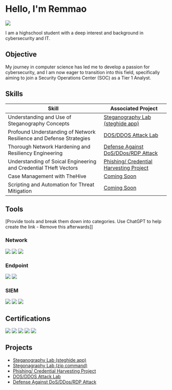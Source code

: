 # Hello, I'm Remmao
<a href="https://www.linkedin.com/in/remmao-brown-32521b342/"><img src="https://img.shields.io/badge/-LinkedIn-0072b1?&style=for-the-badge&logo=linkedin&logoColor=white" /></a>


I am a highschool student with a deep interest and background in cybersecurity and IT.

## Objective

My journey in computer science has led me to develop a passion for cybersecurity, and I am now eager to transition into this field, specifically aiming to join a Security Operations Center (SOC) as a Tier 1 Analyst.

## Skills

| Skill                                         | Associated Project         |
|-----------------------------------------------|----------------------------|
| Understanding and Use of Steganography Concepts          | <a href="https://github.com/Remmao-001/Steganography---Lab-steghide-app-">Steganography Lab (steghide app)</a>|
| Profound Understanding of Network Resilience and Defense Strategies  | <a href="https://google.com">DOS/DDOS Attack Lab</a>|
| Thorough Network Hardening and Resiliency Engineering |<a href="https://google.com">Defense Against DoS/DDos/RDP Attack</a> |
| Understanding of Soical Engineering and Credential THeft Vectors  |  <a href="https://google.com">Phishing/ Credential Harvesting Project</a>|
| Case Management with TheHive                  |  <a href="https://google.com">Coming Soon</a>|
| Scripting and Automation for Threat Mitigation |  <a href="https://google.com">Coming Soon</a>|

## Tools
[Provide tools and break them down into categories. Use ChatGPT to help create the link - Remove this afterwards]]

### Network
<div>
    <img src="https://img.shields.io/badge/-Wireshark-1679A7?&style=for-the-badge&logo=Wireshark&logoColor=white" />
    <img src="https://img.shields.io/badge/-Suricata-EF3B2D?&style=for-the-badge&logo=Suricata&logoColor=white" />
    <img src="https://img.shields.io/badge/-Zeek-777BB4?&style=for-the-badge&logo=Zeek&logoColor=white" />
</div>

### Endpoint
<div>
    <img src="https://img.shields.io/badge/-Microsoft_Defender_for_Endpoint-00A4EF?&style=for-the-badge&logo=Microsoft&logoColor=white" />
    <img src="https://img.shields.io/badge/-Velociraptor-4B275F?&style=for-the-badge&logo=Velociraptor&logoColor=white" />
</div>

### SIEM
<div>
    <img src="https://img.shields.io/badge/-Microsoft_Sentinel-0078D4?&style=for-the-badge&logo=Microsoft&logoColor=white" />
    <img src="https://img.shields.io/badge/-Splunk-000000?&style=for-the-badge&logo=Splunk&logoColor=white" />
    <img src="https://img.shields.io/badge/-Elastic-005571?&style=for-the-badge&logo=Elastic&logoColor=white" />
</div>

## Certifications
<div>
<img src="https://img.shields.io/badge/-Security%2B-FF0000?&style=for-the-badge&logo=CompTIA&logoColor=white" />
<img src="https://img.shields.io/badge/-Network%2B-007ACC?&style=for-the-badge&logo=CompTIA&logoColor=white" />
<img src="https://img.shields.io/badge/-A%2B-4D4D4D?&style=for-the-badge&logo=CompTIA&logoColor=white" />
<img src="https://img.shields.io/badge/-CDSA-006400?&style=for-the-badge&logoColor=white" />
<img src="https://img.shields.io/badge/-CCD-000080?&style=for-the-badge&logoColor=white" />
</div>

## Projects
- <a href="https://github.com/Remmao-001/Steganography---Lab-steghide-app-">Steganography Lab (steghide app)</a>
- <a href="https://github.com/Remmao-001/Steganography---Lab-steghide-app-">Stegonagraphy Lab (zip command)</a>
- <a href="https://google.com">Phishing/ Credential Harvesting Project</a>
- <a href="https://google.com">DOS/DDOS Attack Lab</a>
- <a href="https://google.com">Defense Against DoS/DDos/RDP Attack</a>
